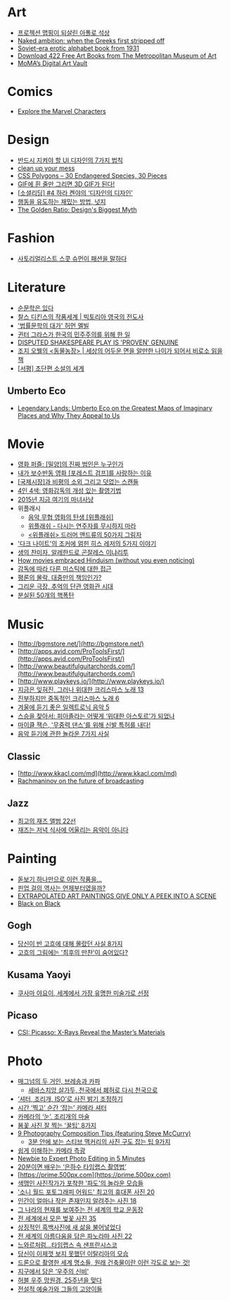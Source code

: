 Art
===

* [프로젝션 맵핑이 되살린 아폴로 석상](http://techholic.co.kr/archives/30297)
* [Naked ambition: when the Greeks first stripped off](http://www.theguardian.com/artanddesign/2015/mar/20/naked-ambition-why-the-greeks-first-stripped-nude)
* [Soviet-era erotic alphabet book from 1931](http://thecharnelhouse.org/2013/03/31/soviet-era-erotic-alphabet-book-from-1931-%D1%81%D0%BE%D0%B2%D0%B5%D1%82%D1%81%D0%BA%D0%B0%D1%8F-%D1%8D%D1%80%D0%BE%D1%82%D0%B8%D1%87%D0%B5%D1%81%D0%BA%D0%B0%D1%8F-%D0%B0%D0%B7%D0%B1%D1%83%D0%BA/)
* [Download 422 Free Art Books from The Metropolitan Museum of Art](http://www.openculture.com/2015/03/download-422-free-art-books-from-the-metropolitan-museum-of-art.html)
* [MoMA’s Digital Art Vault](http://www.moma.org/explore/inside_out/2015/04/14/momas-digital-art-vault)

# Comics
* [Explore the Marvel Characters](http://marvelousdb.com/)

# Design
* [반드시 지켜야 할 UI 디자인의 7가지 법칙](http://ppss.kr/archives/27027)
* [clean up your mess](http://www.visualmess.com/index.html)
* [CSS Polygons – 30 Endangered Species, 30 Pieces](http://species-in-pieces.com/)
* [GIF에 흰 줄만 그리면 3D GIF가 된다!](http://www.huffingtonpost.kr/2015/03/25/story_n_6944502.html)
* [\[소셜리딩\] #4 하라 켄야의 ‘디자인의 디자인’](http://www.venturesquare.net/579553)
* [행동을 유도하는 재밌는 방법, 넛지](http://ppss.kr/archives/40549)
* [The Golden Ratio: Design's Biggest Myth](http://www.fastcodesign.com/3044877/the-golden-ratio-designs-biggest-myth)

# Fashion
* [사토리얼리스트 스콧 슈먼이 패션을 말하다](http://www.huffingtonpost.kr/ahmad-khan/story_b_7157998.html)

# Literature
* [순문학은 있다](http://www.huffingtonpost.kr/sehoi-park/story_b_6966704.html)
* [찰스 디킨스의 작품세계 | 빅토리아 영국의 전도사](http://www.huffingtonpost.kr/kyongwhan-ahn/story_b_6989500.html)
* ['법률문학의 대가' 허먼 멜빌](http://www.huffingtonpost.kr/kyongwhan-ahn/story_b_7052434.html)
* [귄터 그라스가 한국의 민주주의를 위해 한 일](http://www.huffingtonpost.kr/2015/04/13/story_n_7054022.html)
* [DISPUTED SHAKESPEARE PLAY IS 'PROVEN' GENUINE](http://www.shortlist.com/entertainment/books/disputed-shakespeare-play-is-proven-genuine)
* [조지 오웰의 <동물농장> | 세상의 어두운 면을 알만한 나이가 되어서 비로소 읽을 책](http://www.huffingtonpost.kr/kyongwhan-ahn/story_b_7106192.html)
* [[서평] 초단편 소설의 세계](http://newspeppermint.com/2015/04/21/ultra-short-fictions/)

## Umberto Eco
* [Legendary Lands: Umberto Eco on the Greatest Maps of Imaginary Places and Why They Appeal to Us](http://www.brainpickings.org/2014/02/17/legendary-lands-umberto-eco/)

# Movie
* [영화 퍼즐: \[밀양\]의 진짜 범인은 누구인가](http://slownews.kr/35410)
* [내가 보수반동 영화 [포레스트 검프]를 사랑하는 이유](http://slownews.kr/35962)
* [\[국제시장\]과 비평의 소외 그리고 덧없는 스캔들](http://slownews.kr/36517)
* [4인 4색: 영화감독의 개성 있는 촬영기법](http://slownews.kr/37760)
* [2015년 지금 여기의 마녀사냥](http://slownews.kr/37701)
* 위플래시
  * [음악 무협 영화의 탄생 \[위플래쉬\]](http://www.huffingtonpost.kr/owen-joe/story_b_6891224.html)
  * [위플래쉬 - 다시는 연주자를 무시하지 마라](http://www.huffingtonpost.kr/kyung-heo/story_b_6875658.html)
  * [<위플래쉬> 드러머 앤드류의 50가지 그림자](http://www.huffingtonpost.kr/jongwoo-won/story_b_6914302.html)
* ['다크 나이트'의 조커에 얽힌 히스 레저의 5가지 이야기](http://www.huffingtonpost.kr/2015/04/06/story_n_7008744.html)
* [생의 찬미자, 알레한드로 곤잘레스 이냐리투](http://www.huffingtonpost.kr/yongjun-min/story_b_7011706.html)
* [How movies embraced Hinduism (without you even noticing)](http://www.theguardian.com/film/2014/dec/25/movies-embraced-hinduism)
* [감독에 따라 다른 미스틱에 대한 접근](http://ppss.kr/archives/41910)
* [평론의 몰락, 대중만의 책임인가?](http://ppss.kr/archives/43803)
* [그리운 극장, 추억의 단관 영화관 시대](http://ppss.kr/archives/37470)
* [분실된 50개의 핵폭탄](http://ppss.kr/archives/37721)

# Music
* [http://bgmstore.net/](http://bgmstore.net/)
* [http://apps.avid.com/ProToolsFirst/](http://apps.avid.com/ProToolsFirst/)
* [http://www.beautifulguitarchords.com/](http://www.beautifulguitarchords.com/)
* [http://www.playkeys.io/](http://www.playkeys.io/)
* [지금은 잊혀진, 그러나 위대한 크리스마스 노래 13](http://www.huffingtonpost.kr/2014/12/17/story_n_6338548.html)
* [진부하지만 중독적인 크리스마스 노래 6](http://www.huffingtonpost.kr/2014/12/24/story_n_6377232.html)
* [겨울에 듣기 좋은 일렉트로닉 음악 5](http://www.huffingtonpost.kr/daehwa-lee/story_b_6341502.html)
* [스승을 찾아서: 피아졸라는 어떻게 ‘위대한 아스토르’가 되었나](http://slownews.kr/36497)
* [마이클 잭슨, '무중력 댄스'를 위해 신발 특허를 내다!](http://www.huffingtonpost.kr/2015/03/31/story_n_6974656.html)
* [음악 듣기에 관한 놀라운 7가지 사실](http://ppss.kr/archives/37522)

## Classic
* [http://www.kkacl.com/md](http://www.kkacl.com/md)
* [Rachmaninov on the future of broadcasting](http://www.gramophone.co.uk/feature/rachmaninov-on-the-future-of-broadcasting)

## Jazz
* [최고의 재즈 앨범 22선](http://www.wikitree.co.kr/main/news_view.php?id=157285&fb=1)
* [재즈는 저녁 식사에 어울리는 음악이 아니다](http://www.huffingtonpost.kr/ts-monk/story_b_6789452.html)

# Painting
* [돋보기 하나만으로 이런 작품을…](http://techholic.co.kr/archives/24072)
* [핀업 걸의 역사는 언제부터였을까?](http://www.huffingtonpost.kr/2015/04/21/-------_n_7105496.html)
* [EXTRAPOLATED ART PAINTINGS GIVE ONLY A PEEK INTO A SCENE](http://extrapolated-art.com/)
* [Black on Black](http://publicdomainreview.org/2015/04/09/black-on-black/)

## Gogh
* [당신이 반 고흐에 대해 몰랐던 사실 8가지](http://www.huffingtonpost.kr/2014/12/18/story_n_6345694.html)
* [고흐의 그림에는 '최후의 만찬'이 숨어있다?](http://www.huffingtonpost.kr/2015/03/12/story_n_6853148.html)

## Kusama Yaoyi
* [쿠사마 야요이, 세계에서 가장 유명한 미술가로 선정](http://www.huffingtonpost.kr/2015/04/06/story_n_7008862.html)

## Picaso
* [CSI: Picasso: X-Rays Reveal the Master’s Materials](http://blogs.scientificamerican.com/cocktail-party-physics/2015/03/18/csi-picasso-x-rays-reveal-the-masters-materials/)

# Photo
* [매그넘의 두 거인, 브레송과 카파](http://slownews.kr/39117)
  * [세바스치앙 살가두, 천국에서 폐허로 다시 천국으로](http://slownews.kr/39166) 
* [‘셔터, 조리개, ISO’로 사진 밝기 조정하기](http://www.bloter.net/archives/223560)
* [시간 ‘찍고’ 순간 ‘잡는’ 카메라 셔터](http://www.bloter.net/archives/223940)
* [카메라의 ‘눈’, 조리개의 마술](http://www.bloter.net/archives/223246)
* [봄꽃 사진 잘 찍는 '꿀팁' 8가지](http://www.huffingtonpost.kr/2015/03/27/story_n_6953016.html)
* [9 Photography Composition Tips (featuring Steve McCurry)](http://www.cooph.com/features/videos/detail/article/9-photography-composition-tips-featuring-steve-mccurry.html)
  * [3분 안에 보는 스티브 맥커리의 사진 구도 잡는 팁 9가지](http://www.huffingtonpost.kr/2015/03/25/------------_n_6937186.html)
* [쉽게 이해하는 카메라 측광](http://ppss.kr/archives/39899)
* [Newbie to Expert Photo Editing in 5 Minutes](https://www.polarr.co/guide)
* [20분이면 배우는 ‘은하수 타임랩스 촬영법’](http://techholic.co.kr/archives/25275)
* [https://prime.500px.com](https://prime.500px.com)
* [색맹인 사진작가가 포착한 '파도'의 놀라운 모습들](http://www.huffingtonpost.kr/2015/04/03/story_n_6997986.html)
* ['소니 월드 포토그래피 어워드' 최고의 휴대폰 사진 20](http://www.huffingtonpost.kr/2015/04/03/story_n_6997590.html)
* [인간이 얼마나 작은 존재인지 알려주는 사진 18](http://www.huffingtonpost.kr/2015/04/08/story_n_7023136.html)
* [그 나라의 현재를 보여주는 전 세계의 학교 운동장](http://www.huffingtonpost.kr/2015/04/12/story_n_7051900.html)
* [전 세계에서 모은 벚꽃 사진 35](http://www.huffingtonpost.kr/dl-cade/story_b_7058992.html)
* [상징적인 흑백사진에 새 삶을 불어넣었다](http://www.huffingtonpost.kr/2015/04/14/story_n_7059032.html)
* [전 세계의 아름다움을 담은 파노라마 사진 22](http://www.huffingtonpost.kr/2015/04/15/story_n_7068128.html)
* [느와르처럼…타임랩스 속 샌프란시스코](http://techholic.co.kr/archives/29457)
* [당신이 이제껏 보지 못했던 이탈리아의 모습](http://www.huffingtonpost.kr/2015/04/21/story_n_7105000.html)
* [드론으로 촬영한 세계 명소들, 원래 건축물이란 이런 각도로 보는 것!](http://www.huffingtonpost.kr/2015/04/20/story_n_7098168.html)
* [지구에서 담은 ‘우주의 신비’](http://techholic.co.kr/archives/29426)
* [허블 우주 망원경, 25주년을 맞다](http://www.huffingtonpost.kr/2015/04/22/story_n_7123012.html)
* [전설적 예술가와 그들의 고양이들](http://www.huffingtonpost.kr/2015/04/23/story_n_7123800.html)